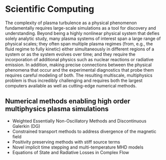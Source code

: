 # Scientific Computing 

The complexity of plasma turbulence as a physical phenomenon fundamentally requires large-scale simulations as a tool for discovery and understanding. Beyond being a highly nonlinear physical system that defies solely analytic study, many plasma systems of interest span a large range of physical scales; they often span multiple plasma regimes (from, e.g., the fluid regime to fully kinetic) either simultaneously in different regions of a system or as the system evolves over time; and they require the incorporation of additional physics such as nuclear reactions or radiative emission. In addition, making precise connections between the physical phenomena that occur and the experimental diagnostics that probe them requires careful modeling of both. The resulting multiscale, multiphysics problem is thus incredibly challenging and requires both the largest computers available as well as cutting-edge numerical methods.

## Numerical methods enabling high order multiphysics plasma simulations

* Weighted Essentially Non-Oscillatory Methods and Discontinuous Galerkin (DG)
* Constrained transport methods to address divergence of the magnetic field
* Positivity preserving methods with stiff source terms
* Novel implicit time stepping and multi-temperature MHD models
* Equations of State and Radiative Losses in Complex Flow

<script type="text/x-mathjax-config">MathJax.Hub.Config({TeX: {equationNumbers: {autoNumber: "all"}}, tex2jax: {inlineMath: [['$','$']]}});</script>
<script type="text/javascript" src="https://cdnjs.cloudflare.com/ajax/libs/mathjax/2.7.2/MathJax.js?config=TeX-AMS_HTML"></script>
